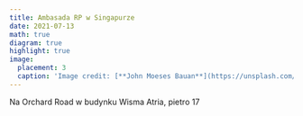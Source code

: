 ```yaml
---
title: Ambasada RP w Singapurze
date: 2021-07-13
math: true
diagram: true
highlight: true
image:
  placement: 3
  caption: 'Image credit: [**John Moeses Bauan**](https://unsplash.com/photos/OGZtQF8iC0g)'
---
```


Na Orchard Road w budynku Wisma Atria, pietro 17


